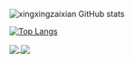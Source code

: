 ![xingxingzaixian GitHub stats](https://github-readme-stats.vercel.app/api?username=xingxingzaixian&show_icons=true&theme=radical&include_all_commits=true&show_owner=true&hide_title=true)

[![Top Langs](https://github-readme-stats.vercel.app/api/top-langs/?username=xingxingzaixian&hide=c,C++,java)](https://github.com/anuraghazra/github-readme-stats)

<a href="https://github.com/xingxingzaixian/FastAPI-MySQL-Tortoise-Casbin">
  <img align="center" src="https://github-readme-stats.vercel.app/api/pin/?username=xingxingzaixian&repo=FastAPI-MySQL-Tortoise-Casbin" />
</a>
<a href="https://github.com/xingxingzaixian/novel_read">
  <img align="center" src="https://github-readme-stats.vercel.app/api/pin/?username=xingxingzaixian&repo=novel_read" />
</a>


